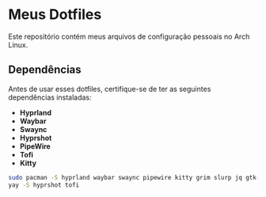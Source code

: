 # Meus Dotfiles

Este repositório contém meus arquivos de configuração pessoais no Arch Linux.

## Dependências

Antes de usar esses dotfiles, certifique-se de ter as seguintes dependências instaladas:

- **Hyprland**
- **Waybar**
- **Swaync**
- **Hyprshot**
- **PipeWire**
- **Tofi**
- **Kitty**

```bash
sudo pacman -S hyprland waybar swaync pipewire kitty grim slurp jq gtk-layer-shell jsoncpp libnotify libgee gtk3 alsa-lib libjack bluez-libs dbus libpulse webrtc-audio-processing cairo pango gdk-pixbuf2 meson libxkbcommon harfbuzz libpng zlib libglvnd
yay -S hyprshot tofi
```

